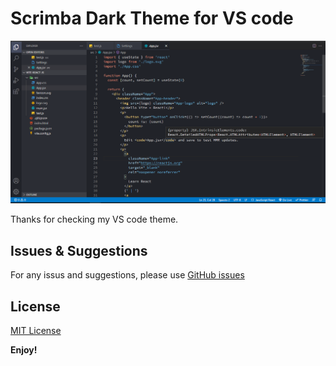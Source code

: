 # Scrimba Dark Theme for VS code

![Screenshot](./screenshot.png)

Thanks for checking my VS code theme.

## Issues & Suggestions

For any issus and suggestions, please use [GitHub issues](https://github.com/drkcode/scrimba-dark-theme/issues)

## License

[MIT License](./LICENSE)

**Enjoy!**
